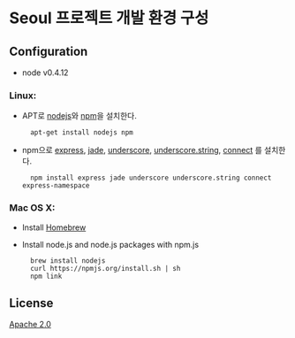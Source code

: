 # Seoul 프로젝트 개발 환경 구성

## Configuration
- node v0.4.12

### Linux:
- APT로 [nodejs](http://nodejs.org/)와 [npm](http://npmjs.org/)을 설치한다.

        apt-get install nodejs npm

- npm으로 [express](http://expressjs.com/), [jade](http://jade-lang.com/),
[underscore](http://documentcloud.github.com/underscore/),
[underscore.string](http://epeli.github.com/underscore.string/),
[connect](http://senchalabs.github.com/connect/) 를 설치한다.

        npm install express jade underscore underscore.string connect express-namespace

### Mac OS X:
- Install [Homebrew](http://mxcl.github.com/homebrew/)
- Install node.js and node.js packages with npm.js

        brew install nodejs
        curl https://npmjs.org/install.sh | sh
        npm link

## License
[Apache 2.0](www.apache.org/licenses/LICENSE-2.0.html)
